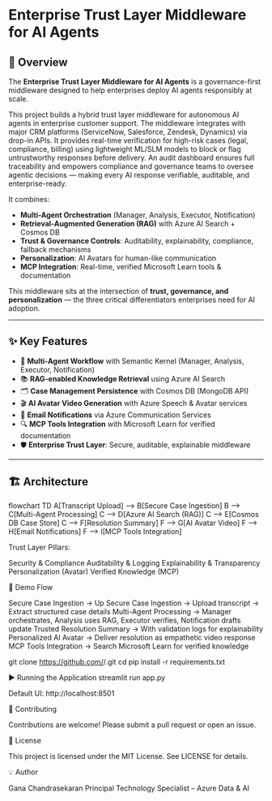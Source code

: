 

# Enterprise Trust Layer Middleware for AI Agents  

## 📌 Overview  
The **Enterprise Trust Layer Middleware for AI Agents** is a governance-first middleware designed to help enterprises deploy AI agents responsibly at scale.  

This project builds a hybrid trust layer middleware for autonomous AI agents in enterprise customer support. The middleware integrates with major CRM platforms (ServiceNow, Salesforce, Zendesk, Dynamics) via drop-in APIs. It provides real-time verification for high-risk cases (legal, compliance, billing) using lightweight ML/SLM models to block or flag untrustworthy responses before delivery. An audit dashboard ensures full traceability and empowers compliance and governance teams to oversee agentic decisions — making every AI response verifiable, auditable, and enterprise-ready.

It combines:  
- **Multi-Agent Orchestration** (Manager, Analysis, Executor, Notification)  
- **Retrieval-Augmented Generation (RAG)** with Azure AI Search + Cosmos DB  
- **Trust & Governance Controls**: Auditability, explainability, compliance, fallback mechanisms  
- **Personalization**: AI Avatars for human-like communication  
- **MCP Integration**: Real-time, verified Microsoft Learn tools & documentation  

This middleware sits at the intersection of **trust, governance, and personalization** — the three critical differentiators enterprises need for AI adoption.  

---

## ✨ Key Features  
- 🔄 **Multi-Agent Workflow** with Semantic Kernel (Manager, Analysis, Executor, Notification)  
- 📚 **RAG-enabled Knowledge Retrieval** using Azure AI Search  
- 🗂 **Case Management Persistence** with Cosmos DB (MongoDB API)  
- 🎬 **AI Avatar Video Generation** with Azure Speech & Avatar services  
- 📧 **Email Notifications** via Azure Communication Services  
- 🔍 **MCP Tools Integration** with Microsoft Learn for verified documentation  
- 🛡 **Enterprise Trust Layer**: Secure, auditable, explainable middleware  

---

## 🏗 Architecture  
flowchart TD
    A[Transcript Upload] --> B[Secure Case Ingestion]
    B --> C[Multi-Agent Processing]
    C --> D[Azure AI Search (RAG)]
    C --> E[Cosmos DB Case Store]
    C --> F[Resolution Summary]
    F --> G[AI Avatar Video]
    F --> H[Email Notifications]
    F --> I[MCP Tools Integration]

Trust Layer Pillars:

Security & Compliance
Auditability & Logging
Explainability & Transparency
Personalization (Avatar)
Verified Knowledge (MCP)

🚀 Demo Flow

Secure Case Ingestion → Up
Secure Case Ingestion → Upload transcript → Extract structured case details
Multi-Agent Processing → Manager orchestrates, Analysis uses RAG, Executor verifies, Notification drafts update
Trusted Resolution Summary → With validation logs for explainability
Personalized AI Avatar → Deliver resolution as empathetic video response
MCP Tools Integration → Search Microsoft Learn for verified knowledge

git clone https://github.com/<your-org>/<your-repo>.git
cd <your-repo>
pip install -r requirements.txt

▶️ Running the Application
streamlit run app.py

Default UI: http://localhost:8501

🤝 Contributing

Contributions are welcome! Please submit a pull request or open an issue.

📜 License

This project is licensed under the MIT License. See LICENSE
 for details.

💡 Author

Gana Chandrasekaran
Principal Technology Specialist – Azure Data & AI
